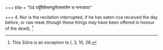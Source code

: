 +++
title = "04 पर्युषितैस्तण्डुलैराममांसेन च नानध्यायाः"

+++
4. Nor is the recitation interrupted, if he has eaten rice received the day before, or raw meat (though these things may have been offered in honour of the dead), [^3] 


[^3]:  This Sūtra is an exception to I, 3, 10, 28.
